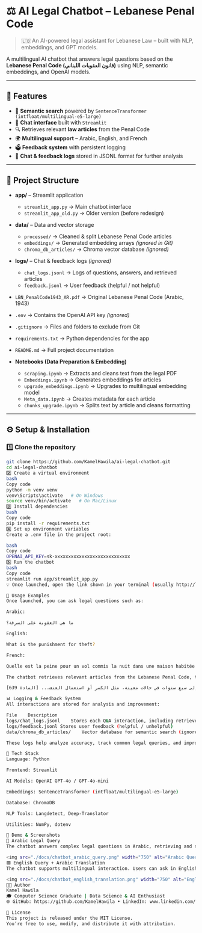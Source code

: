 # ⚖️ AI Legal Chatbot – Lebanese Penal Code

> 🇱🇧 An AI-powered legal assistant for Lebanese Law – built with NLP, embeddings, and GPT models.

A multilingual AI chatbot that answers legal questions based on the **Lebanese Penal Code (قانون العقوبات اللبناني)** using NLP, semantic embeddings, and OpenAI models.

---

## 🚀 Features
- 🧠 **Semantic search** powered by `SentenceTransformer (intfloat/multilingual-e5-large)`
- 💬 **Chat interface** built with `Streamlit`
- 🔍 Retrieves relevant **law articles** from the Penal Code
- 🌍 **Multilingual support** – Arabic, English, and French
- 🗳️ **Feedback system** with persistent logging
- 🧾 **Chat & feedback logs** stored in JSONL format for further analysis

---

## 🧩 Project Structure

- **app/** – Streamlit application  
  - `streamlit_app.py` → Main chatbot interface  
  - `streamlit_app_old.py` → Older version (before redesign)

- **data/** – Data and vector storage  
  - `processed/` → Cleaned & split Lebanese Penal Code articles  
  - `embeddings/` → Generated embedding arrays *(ignored in Git)*  
  - `chroma_db_articles/` → Chroma vector database *(ignored)*

- **logs/** – Chat & feedback logs *(ignored)*  
  - `chat_logs.jsonl` → Logs of questions, answers, and retrieved articles  
  - `feedback.jsonl` → User feedback (helpful / not helpful)

- `LBN_PenalCode1943_AR.pdf` → Original Lebanese Penal Code (Arabic, 1943)  
- `.env` → Contains the OpenAI API key *(ignored)*  
- `.gitignore` → Files and folders to exclude from Git  
- `requirements.txt` → Python dependencies for the app  
- `README.md` → Full project documentation  

- **Notebooks (Data Preparation & Embedding)**
  - `scraping.ipynb` → Extracts and cleans text from the legal PDF  
  - `Embeddings.ipynb` → Generates embeddings for articles  
  - `upgrade_embeddings.ipynb` → Upgrades to multilingual embedding model  
  - `Meta_data.ipynb` → Creates metadata for each article  
  - `chunks_upgrade.ipynb` → Splits text by article and cleans formatting

---

## ⚙️ Setup & Installation

### 1️⃣ Clone the repository
```bash
git clone https://github.com/KamelHawila/ai-legal-chatbot.git
cd ai-legal-chatbot
2️⃣ Create a virtual environment
bash
Copy code
python -m venv venv
venv\Scripts\activate   # On Windows
source venv/bin/activate   # On Mac/Linux
3️⃣ Install dependencies
bash
Copy code
pip install -r requirements.txt
4️⃣ Set up environment variables
Create a .env file in the project root:

bash
Copy code
OPENAI_API_KEY=sk-xxxxxxxxxxxxxxxxxxxxxxxxxxxx
5️⃣ Run the chatbot
bash
Copy code
streamlit run app/streamlit_app.py
💡 Once launched, open the link shown in your terminal (usually http://localhost:8501) to interact with the chatbot.

💬 Usage Examples
Once launched, you can ask legal questions such as:

Arabic:

ما هي العقوبة على السرقة؟

English:

What is the punishment for theft?

French:

Quelle est la peine pour un vol commis la nuit dans une maison habitée ?

The chatbot retrieves relevant articles from the Lebanese Penal Code, then summarizes them with references like:

تعاقب السرقة بالأشغال الشاقة من ثلاث سنوات إلى سبع سنوات في حالات معينة، مثل الكسر أو استعمال العنف... [المادة 639]

📊 Logging & Feedback System
All interactions are stored for analysis and improvement:

File	Description
logs/chat_logs.jsonl	Stores each Q&A interaction, including retrieved article IDs
logs/feedback.jsonl	Stores user feedback (helpful / unhelpful)
data/chroma_db_articles/	Vector database for semantic search (ignored in Git)

These logs help analyze accuracy, track common legal queries, and improve future model versions.

🧠 Tech Stack
Language: Python

Frontend: Streamlit

AI Models: OpenAI GPT-4o / GPT-4o-mini

Embeddings: SentenceTransformer (intfloat/multilingual-e5-large)

Database: ChromaDB

NLP Tools: Langdetect, Deep-Translator

Utilities: NumPy, dotenv

📸 Demo & Screenshots
🔷 Arabic Legal Query
The chatbot answers complex legal questions in Arabic, retrieving and summarizing relevant articles directly from the Lebanese Penal Code.

<img src="./docs/chatbot_arabic_query.png" width="750" alt="Arabic Query Example">
🟩 English Query + Arabic Translation
The chatbot supports multilingual interaction. Users can ask in English or French and receive accurate legal answers in the detected language.

<img src="./docs/chatbot_english_translation.png" width="750" alt="English Query Example">
👨‍💻 Author
Kamel Hawila
🎓 Computer Science Graduate | Data Science & AI Enthusiast
🌐 GitHub: https://github.com/KamelHawila • LinkedIn: www.linkedin.com/in/kamel-hawila

📜 License
This project is released under the MIT License.
You’re free to use, modify, and distribute it with attribution.
